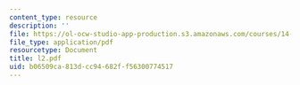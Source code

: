 ```yaml
---
content_type: resource
description: ''
file: https://ol-ocw-studio-app-production.s3.amazonaws.com/courses/14-30-introduction-to-statistical-method-in-economics-spring-2006/b06509ca813dcc94682ff56300774517_l2.pdf
file_type: application/pdf
resourcetype: Document
title: l2.pdf
uid: b06509ca-813d-cc94-682f-f56300774517
---
```

